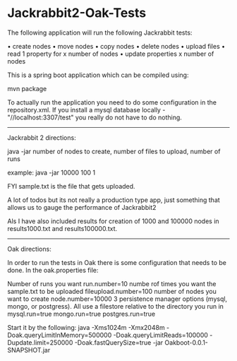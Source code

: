 # Jackrabbit2-Oak-Tests
The following application will run the following Jackrabbit tests:

• create nodes 
• move nodes 
• copy nodes 
• delete nodes 
• upload files 
• read 1 property for x number of nodes 
• update properties x number of nodes

This is a spring boot application which can be compiled using:

mvn package

To actually run the application you need to do some configuration in the repository.xml. If you install a mysql database locally - "//localhost:3307/test" you really do not have to do nothing.

*************************************************************
Jackrabbit 2 directions:

java -jar number of nodes to create, number of files to upload, number of runs

example: java -jar 10000 100 1

FYI sample.txt is the file that gets uploaded.

A lot of todos but its not really a production type app, just something that allows us to gauge the performance of Jackrabbit2

Als
I have also included results for creation of 1000 and 100000 nodes in results1000.txt and results100000.txt.

*************************************************************
Oak directions:

In order to run the tests in Oak there is some configuration that needs to be done.  In the oak.properties file:

Number of runs you want
run.number=10
numbe rof times you want the sample.txt to be uploaded
fileupload.number=100
number of nodes you want to create
node.number=10000
3 persistence manager options (mysql, mongo, or postgress).  All use a filestore relative to the directory you run in
mysql.run=true
mongo.run=true
postgres.run=true

Start it by the following:
java -Xms1024m -Xmx2048m -Doak.queryLimitInMemory=500000 -Doak.queryLimitReads=100000 -Dupdate.limit=250000 -Doak.fastQuerySize=true -jar Oakboot-0.0.1-SNAPSHOT.jar



